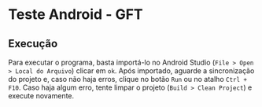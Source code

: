 # Teste Android - GFT

## Execução

Para executar o programa, basta importá-lo no Android Studio (``File > Open > Local do Arquivo``) clicar em ``ok``. Após importado, aguarde a sincronização do projeto e, caso não haja erros, clique no botão ``Run`` ou no atalho ``Ctrl + F10``. Caso haja algum erro, tente limpar o projeto (``Build > Clean Project``) e execute novamente.
